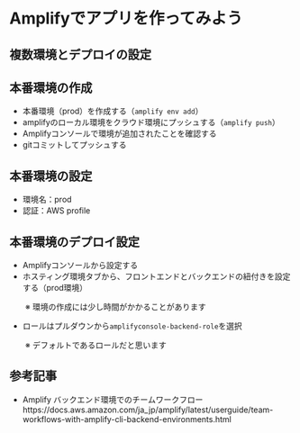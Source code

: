 # Amplifyでアプリを作ってみよう

## 複数環境とデプロイの設定

## 本番環境の作成

- 本番環境（prod）を作成する（`amplify env add`）
- amplifyのローカル環境をクラウド環境にプッシュする（`amplify push`）
- Amplifyコンソールで環境が追加されたことを確認する
- gitコミットしてプッシュする

## 本番環境の設定

- 環境名：prod
- 認証：AWS profile

## 本番環境のデプロイ設定

- Amplifyコンソールから設定する
- ホスティング環境タブから、フロントエンドとバックエンドの紐付きを設定する（prod環境）

　　※ 環境の作成には少し時間がかかることがあります

- ロールはプルダウンから`amplifyconsole-backend-role`を選択

　　※ デフォルトであるロールだと思います

## 参考記事

- Amplify バックエンド環境でのチームワークフローhttps://docs.aws.amazon.com/ja_jp/amplify/latest/userguide/team-workflows-with-amplify-cli-backend-environments.html